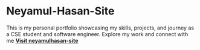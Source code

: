# Neyamul-Hasan-Site
This is my personal portfolio showcasing my skills, projects, and journey as a CSE student and software engineer. Explore my work and connect with me
**[Visit neyamulhasan-site](https://neyamulhasan.github.io/neyamulhasan-site/)**

